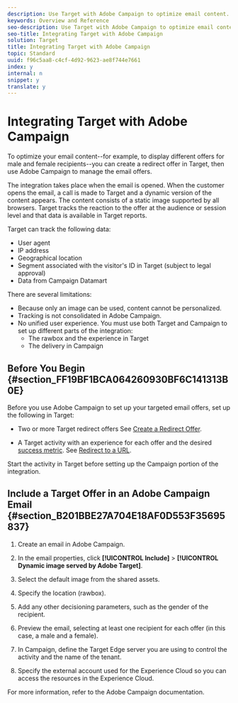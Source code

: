 ```yaml
---
description: Use Target with Adobe Campaign to optimize email content.
keywords: Overview and Reference
seo-description: Use Target with Adobe Campaign to optimize email content.
seo-title: Integrating Target with Adobe Campaign
solution: Target
title: Integrating Target with Adobe Campaign
topic: Standard
uuid: f96c5aa8-c4cf-4d92-9623-ae8f744e7661
index: y
internal: n
snippet: y
translate: y
---
```


# Integrating Target with Adobe Campaign

To optimize your email content--for example, to display different offers for male and female recipients--you can create a redirect offer in Target, then use Adobe Campaign to manage the email offers. 

The integration takes place when the email is opened. When the customer opens the email, a call is made to Target and a dynamic version of the content appears. The content consists of a static image supported by all browsers. Target tracks the reaction to the offer at the audience or session level and that data is available in Target reports. 

Target can track the following data: 


* User agent
* IP address
* Geographical location
* Segment associated with the visitor's ID in Target (subject to legal approval)
* Data from Campaign Datamart


There are several limitations: 


* Because only an image can be used, content cannot be personalized.
* Tracking is not consolidated in Adobe Campaign.
* No unified user experience. You must use both Target and Campaign to set up different parts of the integration: 
    * The rawbox and the experience in Target
    * The delivery in Campaign




## Before You Begin {#section_FF19BF1BCA064260930BF6C141313B0E}

Before you use Adobe Campaign to set up your targeted email offers, set up the following in Target: 


* Two or more Target redirect offers See [ Create a Redirect Offer](https://marketing.adobe.com/resources/help/en_US/target/target/t_offer_redirect.html). 

* A Target activity with an experience for each offer and the desired [ success metric](https://marketing.adobe.com/resources/help/en_US/target/target/r_success_metrics.html). See [ Redirect to a URL](https://marketing.adobe.com/resources/help/en_US/target/target/t_redirect_offer.html). 



Start the activity in Target before setting up the Campaign portion of the integration. 

## Include a Target Offer in an Adobe Campaign Email {#section_B201BBE27A704E18AF0D553F35695837}


1. Create an email in Adobe Campaign. 

1. In the email properties, click **[!UICONTROL  Include]** > **[!UICONTROL  Dynamic image served by Adobe Target]**. 

1. Select the default image from the shared assets. 

1. Specify the location (rawbox). 

1. Add any other decisioning parameters, such as the gender of the recipient. 

1. Preview the email, selecting at least one recipient for each offer (in this case, a male and a female). 

1. In Campaign, define the Target Edge server you are using to control the activity and the name of the tenant. 

1. Specify the external account used for the Experience Cloud so you can access the resources in the Experience Cloud. 



For more information, refer to the Adobe Campaign documentation. 
